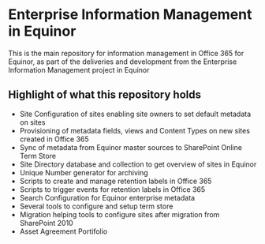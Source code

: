# Enterprise Information Management in Equinor
This is the main repository for information management in Office 365 for Equinor, as part of the deliveries and development from the Enterprise Information Management project in Equinor
## Highlight of what this repository holds
* Site Configuration of sites enabling site owners to set default metadata on sites
* Provisioning of metadata fields, views and Content Types on new sites created in Office 365
* Sync of metadata from Equinor master sources to SharePoint Online Term Store
* Site Directory database and collection to get overview of sites in Equinor
* Unique Number generator for archiving
* Scripts to create and manage retention labels in Office 365
* Scripts to trigger events for retention labels in Office 365
* Search Configuration for Equinor enterprise metadata
* Several tools to configure and setup term store
* Migration helping tools to configure sites after migration from SharePoint 2010
* Asset Agreement Portifolio
